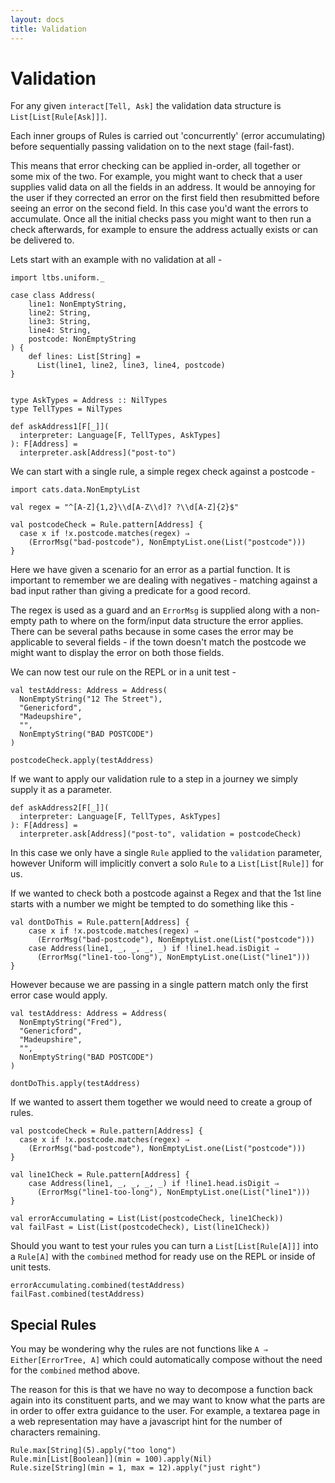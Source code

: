 ```yaml
---
layout: docs
title: Validation
---
```


# Validation

For any given `interact[Tell, Ask]` the validation data structure is
`List[List[Rule[Ask]]]`.

Each inner groups of Rules is carried out 'concurrently' (error
accumulating) before sequentially passing validation on to the next
stage (fail-fast).

This means that error checking can be applied in-order, all together
or some mix of the two. For example, you might want to check that a
user supplies valid data on all the fields in an address. It would be
annoying for the user if they corrected an error on the first field
then resubmitted before seeing an error on the second field. In this
case you'd want the errors to accumulate. Once all the initial checks
pass you might want to then run a check afterwards, for example to
ensure the address actually exists or can be delivered to.

Lets start with an example with no validation at all -

```tut:silent
import ltbs.uniform._

case class Address(
    line1: NonEmptyString,
    line2: String,
    line3: String,
    line4: String,
    postcode: NonEmptyString
) {
    def lines: List[String] =
      List(line1, line2, line3, line4, postcode)
}


type AskTypes = Address :: NilTypes
type TellTypes = NilTypes

def askAddress1[F[_]](
  interpreter: Language[F, TellTypes, AskTypes]
): F[Address] =
  interpreter.ask[Address]("post-to")
```

We can start with a single rule, a simple regex check against a postcode -

```tut:silent
import cats.data.NonEmptyList

val regex = "^[A-Z]{1,2}\\d[A-Z\\d]? ?\\d[A-Z]{2}$"

val postcodeCheck = Rule.pattern[Address] {
  case x if !x.postcode.matches(regex) ⇒
    (ErrorMsg("bad-postcode"), NonEmptyList.one(List("postcode")))
}
```

Here we have given a scenario for an error as a partial function. It
is important to remember we are dealing with negatives - matching
against a bad input rather than giving a predicate for a good
record.

The regex is used as a guard and an `ErrorMsg` is supplied
along with a non-empty path to where on the form/input data structure
the error applies. There can be several paths because in some cases
the error may be applicable to several fields - if the town doesn't
match the postcode we might want to display the error on both those
fields.

We can now test our rule on the REPL or in a unit test -

```tut
val testAddress: Address = Address(
  NonEmptyString("12 The Street"),
  "Genericford",
  "Madeupshire",
  "",
  NonEmptyString("BAD POSTCODE")
)

postcodeCheck.apply(testAddress)
```

If we want to apply our validation rule to a step in a journey we
simply supply it as a parameter.

```tut:silent
def askAddress2[F[_]](
  interpreter: Language[F, TellTypes, AskTypes]
): F[Address] =
  interpreter.ask[Address]("post-to", validation = postcodeCheck)
```

In this case we only have a single `Rule` applied to the `validation`
parameter, however Uniform will implicitly convert a solo `Rule` to a
`List[List[Rule]]` for us.

If we wanted to check both a postcode against a Regex and that the 1st
line starts with a number we might be tempted to do something like this -

```tut:silent
val dontDoThis = Rule.pattern[Address] {
    case x if !x.postcode.matches(regex) ⇒
      (ErrorMsg("bad-postcode"), NonEmptyList.one(List("postcode")))
    case Address(line1, _, _, _, _) if !line1.head.isDigit ⇒
      (ErrorMsg("line1-too-long"), NonEmptyList.one(List("line1")))
}
```

However because we are passing in a single pattern match only the
first error case would apply.

```tut
val testAddress: Address = Address(
  NonEmptyString("Fred"),
  "Genericford",
  "Madeupshire",
  "",
  NonEmptyString("BAD POSTCODE")
)

dontDoThis.apply(testAddress)
```

If we wanted to assert them together we would need to create a group of
rules.

```tut:silent
val postcodeCheck = Rule.pattern[Address] {
  case x if !x.postcode.matches(regex) ⇒
    (ErrorMsg("bad-postcode"), NonEmptyList.one(List("postcode")))
}

val line1Check = Rule.pattern[Address] {
    case Address(line1, _, _, _, _) if !line1.head.isDigit ⇒
      (ErrorMsg("line1-too-long"), NonEmptyList.one(List("line1")))
}

val errorAccumulating = List(List(postcodeCheck, line1Check))
val failFast = List(List(postcodeCheck), List(line1Check))
```

Should you want to test your rules you can turn a
`List[List[Rule[A]]]` into a `Rule[A]` with the `combined` method for
ready use on the REPL or inside of unit tests.

```tut
errorAccumulating.combined(testAddress)
failFast.combined(testAddress)
```

## Special Rules

You may be wondering why the rules are not functions like `A ⇒
Either[ErrorTree, A]` which could automatically compose without the
need for the `combined` method above.

The reason for this is that we
have no way to decompose a function back again into its constituent
parts, and we may want to know what the parts are in order to offer
extra guidance to the user. For example, a textarea page in a web
representation may have a javascript hint for the number of characters
remaining.

```tut
Rule.max[String](5).apply("too long")
Rule.min[List[Boolean]](min = 100).apply(Nil)
Rule.size[String](min = 1, max = 12).apply("just right")
```
